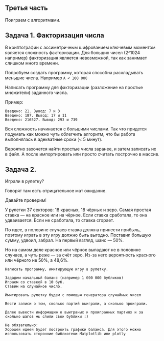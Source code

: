 Третья часть
---

Поиграем с алгоритмами.

Задача 1. Факторизация числа
---

В криптографии с ассиметричным шифрованием ключевым моментом является сложность факторизации. Для больших чисел (2^1024 например) факторизация является невозможной, так как занимает слишком много времени.

Попробуем создать программу, которая способна раскладывать меньшие числа. Например ```A < 100 000```

Написать программу для факторизации (разложение на простые множители) заданного числа. 


Пример:
```
Введено: 21. Вывод: 7 и 3
Введено: 187. Вывод: 17 и 11
Введено: 216527. Вывод: 293 и 739
```

Вся сложность начинается с большими числами. Так что придется подумать как можно чуть облегчить алгоритм, что бы работа выполнялась в адекватные сроки (< 5 минут).

Вероятно захочется найти простые числа заранее, и затем записать их в файл. А после импортировать или просто считать построчно в массив.


Задача 2.
---
Играли в рулетку?

Говорят там есть отрицательное мат ожидание.

Давайте проверим!

У рулетки 37 секторов: 18 красных, 18 чёрных и зеро. Самая простая ставка — на красное или на чёрное. Если ставка сработала, то она удваивается. Если не сработала, то ставка сгорает.

По идее, в половине случаев ставка должна принести прибыль, поэтому играть в эту игру должно быть выгодно. Поставил большую сумму, удвоил, забрал. На первый взгляд, шанс — 50%.

Но на самом деле красное или чёрное выпадают не в половине случаев, а чуть реже — за счёт зеро. Из-за него вероятность красного или чёрного не 50%, а 48,6%.

```
Написать программу, имитирующую игру в рулетку. 

Зададим начальный баланс (например 1 000 000 бубликов)
Играем со ставкой в 10 буб. 
Ставим на случайное число. 

Имитировать рулетку будем с помощью генератора случайных чисел 

Вести записи о том, сколько партий выиграли, а сколько проиграли.

Далее вывести информацию о выиграных и проигранных партиях и за сколько шагов мы слили свои бублики :)

Не обязательно:
Хорошей идеей будет построить графики баланса. Для этого можно использовать сторонние библиотеки Matplotlib или plotly
```

